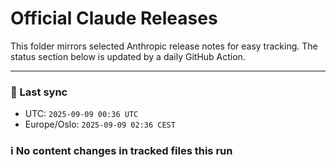 # Official Claude Releases

This folder mirrors selected Anthropic release notes for easy tracking.
The status section below is updated by a daily GitHub Action.


---

<!-- sync-status:start -->

### 🔄 Last sync
- UTC: `2025-09-09 00:36 UTC`
- Europe/Oslo: `2025-09-09 02:36 CEST`

### ℹ️ No content changes in tracked files this run

<!-- sync-status:end -->





















